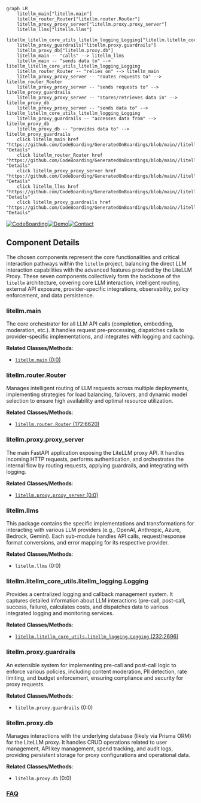 ```mermaid
graph LR
    litellm_main["litellm.main"]
    litellm_router_Router["litellm.router.Router"]
    litellm_proxy_proxy_server["litellm.proxy.proxy_server"]
    litellm_llms["litellm.llms"]
    litellm_litellm_core_utils_litellm_logging_Logging["litellm.litellm_core_utils.litellm_logging.Logging"]
    litellm_proxy_guardrails["litellm.proxy.guardrails"]
    litellm_proxy_db["litellm.proxy.db"]
    litellm_main -- "calls" --> litellm_llms
    litellm_main -- "sends data to" --> litellm_litellm_core_utils_litellm_logging_Logging
    litellm_router_Router -- "relies on" --> litellm_main
    litellm_proxy_proxy_server -- "routes requests to" --> litellm_router_Router
    litellm_proxy_proxy_server -- "sends requests to" --> litellm_proxy_guardrails
    litellm_proxy_proxy_server -- "stores/retrieves data in" --> litellm_proxy_db
    litellm_proxy_proxy_server -- "sends data to" --> litellm_litellm_core_utils_litellm_logging_Logging
    litellm_proxy_guardrails -- "accesses data from" --> litellm_proxy_db
    litellm_proxy_db -- "provides data to" --> litellm_proxy_guardrails
    click litellm_main href "https://github.com/CodeBoarding/GeneratedOnBoardings/blob/main//litellm/litellm_main.md" "Details"
    click litellm_router_Router href "https://github.com/CodeBoarding/GeneratedOnBoardings/blob/main//litellm/litellm_router_Router.md" "Details"
    click litellm_proxy_proxy_server href "https://github.com/CodeBoarding/GeneratedOnBoardings/blob/main//litellm/litellm_proxy_proxy_server.md" "Details"
    click litellm_llms href "https://github.com/CodeBoarding/GeneratedOnBoardings/blob/main//litellm/litellm_llms.md" "Details"
    click litellm_proxy_guardrails href "https://github.com/CodeBoarding/GeneratedOnBoardings/blob/main//litellm/litellm_proxy_guardrails.md" "Details"
```
[![CodeBoarding](https://img.shields.io/badge/Generated%20by-CodeBoarding-9cf?style=flat-square)](https://github.com/CodeBoarding/CodeBoarding)[![Demo](https://img.shields.io/badge/Try%20our-Demo-blue?style=flat-square)](https://www.codeboarding.org/demo)[![Contact](https://img.shields.io/badge/Contact%20us%20-%20contact@codeboarding.org-lightgrey?style=flat-square)](mailto:contact@codeboarding.org)

## Component Details

The chosen components represent the core functionalities and critical interaction pathways within the `litellm` project, balancing the direct LLM interaction capabilities with the advanced features provided by the LiteLLM Proxy. These seven components collectively form the backbone of the `litellm` architecture, covering core LLM interaction, intelligent routing, external API exposure, provider-specific integrations, observability, policy enforcement, and data persistence.

### litellm.main
The core orchestrator for all LLM API calls (completion, embedding, moderation, etc.). It handles request pre-processing, dispatches calls to provider-specific implementations, and integrates with logging and caching.


**Related Classes/Methods**:

- <a href="https://github.com/BerriAI/litellm/blob/master/litellm/main.py#L0-L0" target="_blank" rel="noopener noreferrer">`litellm.main` (0:0)</a>


### litellm.router.Router
Manages intelligent routing of LLM requests across multiple deployments, implementing strategies for load balancing, failovers, and dynamic model selection to ensure high availability and optimal resource utilization.


**Related Classes/Methods**:

- <a href="https://github.com/BerriAI/litellm/blob/master/litellm/router.py#L172-L6620" target="_blank" rel="noopener noreferrer">`litellm.router.Router` (172:6620)</a>


### litellm.proxy.proxy_server
The main FastAPI application exposing the LiteLLM proxy API. It handles incoming HTTP requests, performs authentication, and orchestrates the internal flow by routing requests, applying guardrails, and integrating with logging.


**Related Classes/Methods**:

- <a href="https://github.com/BerriAI/litellm/blob/master/litellm/proxy/proxy_server.py#L0-L0" target="_blank" rel="noopener noreferrer">`litellm.proxy.proxy_server` (0:0)</a>


### litellm.llms
This package contains the specific implementations and transformations for interacting with various LLM providers (e.g., OpenAI, Anthropic, Azure, Bedrock, Gemini). Each sub-module handles API calls, request/response format conversions, and error mapping for its respective provider.


**Related Classes/Methods**:

- `litellm.llms` (0:0)


### litellm.litellm_core_utils.litellm_logging.Logging
Provides a centralized logging and callback management system. It captures detailed information about LLM interactions (pre-call, post-call, success, failure), calculates costs, and dispatches data to various integrated logging and monitoring services.


**Related Classes/Methods**:

- <a href="https://github.com/BerriAI/litellm/blob/master/litellm/litellm_core_utils/litellm_logging.py#L232-L2696" target="_blank" rel="noopener noreferrer">`litellm.litellm_core_utils.litellm_logging.Logging` (232:2696)</a>


### litellm.proxy.guardrails
An extensible system for implementing pre-call and post-call logic to enforce various policies, including content moderation, PII detection, rate limiting, and budget enforcement, ensuring compliance and security for proxy requests.


**Related Classes/Methods**:

- `litellm.proxy.guardrails` (0:0)


### litellm.proxy.db
Manages interactions with the underlying database (likely via Prisma ORM) for the LiteLLM proxy. It handles CRUD operations related to user management, API key management, spend tracking, and audit logs, providing persistent storage for proxy configurations and operational data.


**Related Classes/Methods**:

- `litellm.proxy.db` (0:0)




### [FAQ](https://github.com/CodeBoarding/GeneratedOnBoardings/tree/main?tab=readme-ov-file#faq)